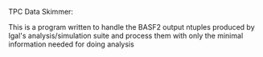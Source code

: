 TPC Data Skimmer:

This is a program written to handle the BASF2 output ntuples produced by Igal's analysis/simulation suite and process them with only the minimal information needed for doing analysis
